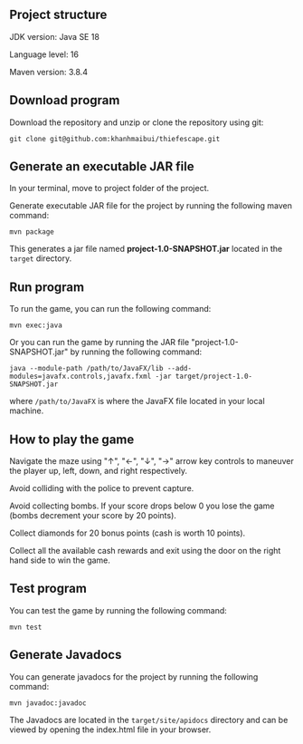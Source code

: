 ## Project structure
JDK version: Java SE 18

Language level: 16

Maven version: 3.8.4

## Download program
Download the repository and unzip or clone the repository using git:

`git clone git@github.com:khanhmaibui/thiefescape.git`

## Generate an executable JAR file
In your terminal, move to project folder of the project.

Generate executable JAR file for the project by running the following maven command:

`mvn package`

This generates a jar file named **project-1.0-SNAPSHOT.jar** located in the `target` directory.

## Run program
To run the game, you can run the following command:

`mvn exec:java`

Or you can run the game by running the JAR file "project-1.0-SNAPSHOT.jar" by running the following command:

`java --module-path /path/to/JavaFX/lib --add-modules=javafx.controls,javafx.fxml -jar target/project-1.0-SNAPSHOT.jar`

where `/path/to/JavaFX` is where the JavaFX file located in your local machine.

## How to play the game
Navigate the maze using "↑", "←", "↓", "→" arrow key controls to maneuver the player up, left, down, and right respectively.

Avoid colliding with the police to prevent capture.

Avoid collecting bombs. If your score drops below 0 you lose the game (bombs decrement your score by 20 points).

Collect diamonds for 20 bonus points (cash is worth 10 points).

Collect all the available cash rewards and exit using the door on the right hand side to win the game.

## Test program
You can test the game by running the following command:

`mvn test`

## Generate Javadocs
You can generate javadocs for the project by running the following command:

`mvn javadoc:javadoc`

The Javadocs are located in the `target/site/apidocs` directory and can be viewed by opening the index.html file in your browser.

